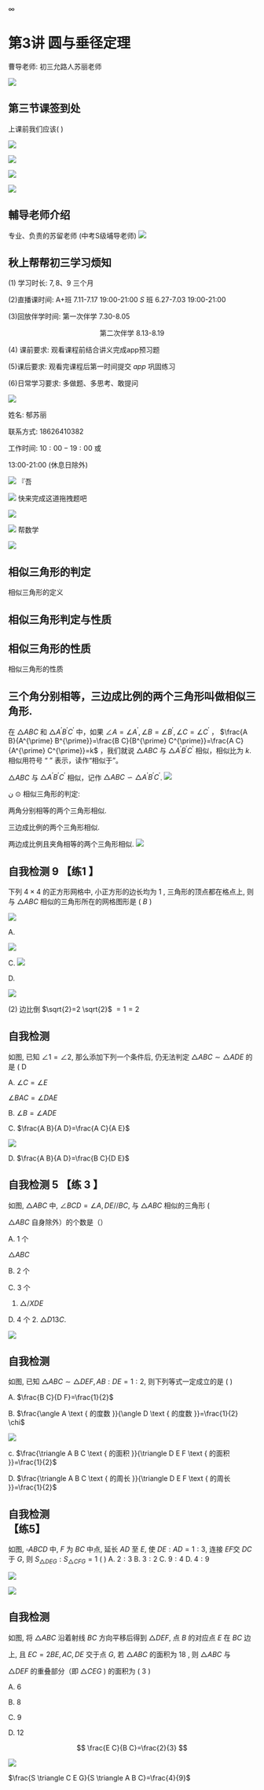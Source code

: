 $\infty$

# 第3讲 圆与垂径定理 

曹导老师: 初三允路人苏丽老师

![](https://cdn.mathpix.com/cropped/2024_05_07_5eb3bdbcbf42f41dd3dag-01.jpg?height=2292&width=3937&top_left_y=784&top_left_x=136)

## 第三节课签到处

上课前我们应该( )

![](https://cdn.mathpix.com/cropped/2024_05_07_5eb3bdbcbf42f41dd3dag-02.jpg?height=614&width=1396&top_left_y=1433&top_left_x=0)

![](https://cdn.mathpix.com/cropped/2024_05_07_5eb3bdbcbf42f41dd3dag-02.jpg?height=724&width=683&top_left_y=1309&top_left_x=1557)

![](https://cdn.mathpix.com/cropped/2024_05_07_5eb3bdbcbf42f41dd3dag-02.jpg?height=719&width=703&top_left_y=1317&top_left_x=2356)

![](https://cdn.mathpix.com/cropped/2024_05_07_5eb3bdbcbf42f41dd3dag-02.jpg?height=708&width=672&top_left_y=1317&top_left_x=3218)

## 輔导老师介绍

专业、负责的苏留老师 (中考S级埔导老师)
![](https://cdn.mathpix.com/cropped/2024_05_07_5eb3bdbcbf42f41dd3dag-03.jpg?height=522&width=1918&top_left_y=500&top_left_x=496)

## 秋上帮帮初三学习烦知

(1) 学习时长: $7,8 、 9$ 三个月

(2)直播课时间: A+班 7.11-7.17 19:00-21:00 $S$ 班 6.27-7.03 19:00-21:00

(3)回放伴学时间: 第一次伴学 7.30-8.05

$$
\text { 第二次伴学 8.13-8.19 }
$$

(4) 课前要求: 观看课程前结合讲义完成app预习题

(5)课后要求: 观看完课程后第一时间提交 $a p p$ 巩固练习

(6)日常学习要求: 多做题、多思考、敢提问

![](https://cdn.mathpix.com/cropped/2024_05_07_5eb3bdbcbf42f41dd3dag-03.jpg?height=1148&width=894&top_left_y=621&top_left_x=2916)

姓名: 郁苏丽

联系方式: 18626410382

工作时间: $10: 00-19: 00$ 或

13:00-21:00 (休息日除外)

![](https://cdn.mathpix.com/cropped/2024_05_07_5eb3bdbcbf42f41dd3dag-04.jpg?height=3088&width=4140&top_left_y=32&top_left_x=3)
『吾

![](https://cdn.mathpix.com/cropped/2024_05_07_5eb3bdbcbf42f41dd3dag-05.jpg?height=423&width=1666&top_left_y=1010&top_left_x=373)
快来完成这道拖拽题吧

![](https://cdn.mathpix.com/cropped/2024_05_07_5eb3bdbcbf42f41dd3dag-05.jpg?height=402&width=1655&top_left_y=1846&top_left_x=378)

![](https://cdn.mathpix.com/cropped/2024_05_07_5eb3bdbcbf42f41dd3dag-05.jpg?height=1815&width=1757&top_left_y=494&top_left_x=2189)
帮数学

![](https://cdn.mathpix.com/cropped/2024_05_07_5eb3bdbcbf42f41dd3dag-06.jpg?height=2819&width=4140&top_left_y=272&top_left_x=3)

## 相似三角形的判定

相似三角形的定义

## 相似三角形判定与性质

## 相似三角形的性质

相似三角形的性质

## 三个角分别相等，三边成比例的两个三角形叫做相似三角形.

在 $\triangle A B C$ 和 $\triangle A^{\prime} B^{\prime} C^{\prime}$ 中，如果 $\angle A=\angle A^{\prime}, \angle B=\angle B^{\prime}, \angle C=\angle C^{\prime}$ ， $\frac{A B}{A^{\prime} B^{\prime}}=\frac{B C}{B^{\prime} C^{\prime}}=\frac{A C}{A^{\prime} C^{\prime}}=k$ ，我们就说 $\triangle A B C$ 与 $\triangle A^{\prime} B^{\prime} C^{\prime}$ 相似，相似比为 $k$.相似用符号 “ ” 表示，读作“相似于”。

$\triangle A B C$ 与 $\triangle A^{\prime} B^{\prime} C^{\prime}$ 相似，记作 $\triangle A B C \backsim \triangle A^{\prime} B^{\prime} C^{\prime}$.
![](https://cdn.mathpix.com/cropped/2024_05_07_5eb3bdbcbf42f41dd3dag-08.jpg?height=1170&width=3280&top_left_y=1826&top_left_x=665)

ن $\odot$ 相似三角形的判定:

两角分别相等的两个三角形相似.

三边成比例的两个三角形相似.

两边成比例且夹角相等的两个三角形相似.
![](https://cdn.mathpix.com/cropped/2024_05_07_5eb3bdbcbf42f41dd3dag-09.jpg?height=686&width=1736&top_left_y=2236&top_left_x=2282)

## 自我检测 9 【练1 】

下列 $4 \times 4$ 的正方形网格中, 小正方形的边长均为 1 , 三角形的顶点都在格点上, 则与 $\triangle A B C$ 相似的三角形所在的网格图形是 ( $B$ )

![](https://cdn.mathpix.com/cropped/2024_05_07_5eb3bdbcbf42f41dd3dag-10.jpg?height=598&width=587&top_left_y=1044&top_left_x=352)

A.

![](https://cdn.mathpix.com/cropped/2024_05_07_5eb3bdbcbf42f41dd3dag-10.jpg?height=587&width=581&top_left_y=1938&top_left_x=360)

C.
![](https://cdn.mathpix.com/cropped/2024_05_07_5eb3bdbcbf42f41dd3dag-10.jpg?height=1486&width=778&top_left_y=1042&top_left_x=1292)

D.

![](https://cdn.mathpix.com/cropped/2024_05_07_5eb3bdbcbf42f41dd3dag-10.jpg?height=762&width=894&top_left_y=846&top_left_x=2916)

(2) 边比倒 $\sqrt{2}=2 \sqrt{2}$ $=1=2$

## 自我检测

如图, 已知 $\angle 1=\angle 2$, 那么添加下列一个条件后, 仍无法判定 $\triangle A B C \sim \triangle A D E$ 的是 ( D

A. $\angle C=\angle E$

$\angle B A C=\angle D A E$

B. $\angle B=\angle A D E$

C. $\frac{A B}{A D}=\frac{A C}{A E}$

![](https://cdn.mathpix.com/cropped/2024_05_07_5eb3bdbcbf42f41dd3dag-11.jpg?height=598&width=862&top_left_y=875&top_left_x=2996)

D. $\frac{A B}{A D}=\frac{B C}{D E}$

## 自我检测 5 【练 3 】

如图, $\triangle A B C$ 中, $\angle B C D=\angle A, D E / / B C$, 与 $\triangle A B C$ 相似的三角形 (

$\triangle A B C$ 自身除外）的个数是（）

A. 1 个

$\triangle A B C$

B. 2 个

C. 3 个

1. $\triangle / X D E$

D. 4 个
2. $\triangle D 13 C$.

![](https://cdn.mathpix.com/cropped/2024_05_07_5eb3bdbcbf42f41dd3dag-12.jpg?height=1032&width=915&top_left_y=806&top_left_x=2948)

## 自我检测

如图, 已知 $\triangle A B C \sim \triangle D E F, A B: D E=1: 2$, 则下列等式一定成立的是 ( )

A. $\frac{B C}{D F}=\frac{1}{2}$

B. $\frac{\angle A \text { 的度数 }}{\angle D \text { 的度数 }}=\frac{1}{2} \chi$

![](https://cdn.mathpix.com/cropped/2024_05_07_5eb3bdbcbf42f41dd3dag-14.jpg?height=682&width=1702&top_left_y=748&top_left_x=2232)

c. $\frac{\triangle A B C \text { 的面积 }}{\triangle D E F \text { 的面积 }}=\frac{1}{2}$

D. $\frac{\triangle A B C \text { 的周长 }}{\triangle D E F \text { 的周长 }}=\frac{1}{2}$

## 自我检测 <br> 【练5】

如图, $\square A B C D$ 中, $F$ 为 $B C$ 中点, 延长 $A D$ 至 $E$, 使 $D E: A D=1: 3$, 连接 $E F$交 $D C$ 于 $G$, 则 $S_{\triangle D E G}: S_{\triangle C F G}=1$ ( )
A. $2: 3$
B. $3: 2$
C. $9: 4$
D. $4: 9$

![](https://cdn.mathpix.com/cropped/2024_05_07_5eb3bdbcbf42f41dd3dag-15.jpg?height=804&width=1026&top_left_y=920&top_left_x=1227)

![](https://cdn.mathpix.com/cropped/2024_05_07_5eb3bdbcbf42f41dd3dag-15.jpg?height=608&width=979&top_left_y=912&top_left_x=2916)

## 自我检测

如图, 将 $\triangle A B C$ 沿着射线 $B C$ 方向平移后得到 $\triangle D E F$, 点 $B$ 的对应点 $E$ 在 $B C$ 边

上, 且 $E C=2 B E, A C, D E$ 交于点 $G$, 若 $\triangle A B C$ 的面积为 18 , 则 $\triangle A B C$ 与

$\triangle D E F$ 的重叠部分（即 $\triangle C E G$ ) 的面积为 ( 3 )

A. 6

B. 8

C. 9

D. 12

$$
\frac{E C}{B C}=\frac{2}{3}
$$

![](https://cdn.mathpix.com/cropped/2024_05_07_5eb3bdbcbf42f41dd3dag-16.jpg?height=983&width=1370&top_left_y=1058&top_left_x=2192)

$\frac{S \triangle C E G}{S \triangle A B C}=\frac{4}{9}$

